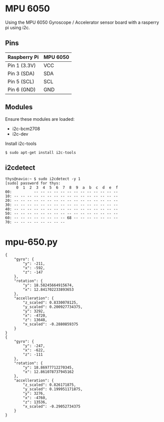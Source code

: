 # MPU 6050

Using the MPU 6050  Gyroscope / Accelerator sensor board with a rasperry pi using i2c.


## Pins

| Raspberry Pi | MPU 6050 |
|--------------|----------|
| Pin 1 (3.3V) | VCC      |
| Pin 3 (SDA)  | SDA      |
| Pin 5 (SCL)  | SCL      |
| Pin 6 (GND)  | GND      |

## Modules

Ensure these modules are loaded:


* i2c-bcm2708
* i2c-dev

Install i2c-tools 

```
$ sudo apt-get install i2c-tools
```

## i2cdetect 

```
thys@navio:~ $ sudo i2cdetect -y 1
[sudo] password for thys: 
     0  1  2  3  4  5  6  7  8  9  a  b  c  d  e  f
00:          -- -- -- -- -- -- -- -- -- -- -- -- -- 
10: -- -- -- -- -- -- -- -- -- -- -- -- -- -- -- -- 
20: -- -- -- -- -- -- -- -- -- -- -- -- -- -- -- -- 
30: -- -- -- -- -- -- -- -- -- -- -- -- -- -- -- -- 
40: -- -- -- -- -- -- -- -- -- -- -- -- -- -- -- -- 
50: -- -- -- -- -- -- -- -- -- -- -- -- -- -- -- -- 
60: -- -- -- -- -- -- -- -- 68 -- -- -- -- -- -- -- 
70: -- -- -- -- -- -- -- --                         

```

# mpu-650.py

```
{
    "gyro": {
        "y": -211, 
        "x": -592, 
        "z": -147
    }, 
    "rotation": {
        "y": 18.58245664915674, 
        "x": 12.841702233893653
    }, 
    "accelleration": {
        "z_scaled": 0.8330078125, 
        "y_scaled": 0.200927734375, 
        "y": 3292, 
        "x": -4720, 
        "z": 13648, 
        "x_scaled": -0.2880859375
    }
}
{
    "gyro": {
        "y": -247, 
        "x": -622, 
        "z": -111
    }, 
    "rotation": {
        "y": 18.86977712270345, 
        "x": 12.861078737945162
    }, 
    "accelleration": {
        "z_scaled": 0.826171875, 
        "y_scaled": 0.199951171875, 
        "y": 3276, 
        "x": -4760, 
        "z": 13536, 
        "x_scaled": -0.29052734375
    }
}
```
